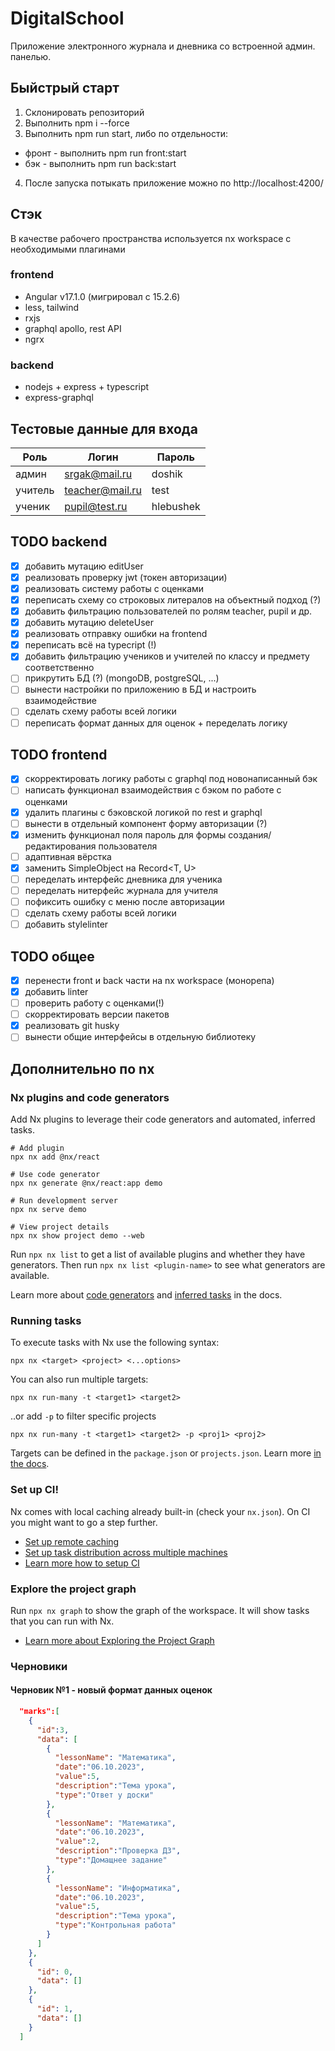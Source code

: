 # DigitalSchool

Приложение электронного журнала и дневника со встроенной админ. панелью.

## Быйстрый старт

1. Склонировать репозиторий
2. Выполнить npm i --force
3. Выполнить npm run start, либо по отдельности:

- фронт - выполнить npm run front:start
- бэк - выполнить npm run back:start

4. После запуска потыкать приложение можно по http://localhost:4200/

## Стэк

В качестве рабочего пространства используется nx workspace с необходимыми плагинами

### frontend

- Angular v17.1.0 (мигрировал с 15.2.6)
- less, tailwind
- rxjs
- graphql apollo, rest API
- ngrx

### backend

- nodejs + express + typescript
- express-graphql

## Тестовые данные для входа

| Роль    | Логин           | Пароль    |
| ------- | --------------- | --------- |
| админ   | srgak@mail.ru   | doshik    |
| учитель | teacher@mail.ru | test      |
| ученик  | pupil@test.ru   | hlebushek |

## TODO backend

- [x] добавить мутацию editUser
- [x] реализовать проверку jwt (токен авторизации)
- [x] реализовать систему работы с оценками
- [x] переписать схему со строковых литералов на объектный подход (?)
- [x] добавить фильтрацию пользователей по ролям teacher, pupil и др.
- [x] добавить мутацию deleteUser
- [x] реализовать отправку ошибки на frontend
- [x] переписать всё на typecript (!)
- [x] добавить фильтрацию учеников и учителей по классу и предмету соответственно
- [ ] прикрутить БД (?) (mongoDB, postgreSQL, ...)
- [ ] вынести настройки по приложению в БД и настроить взаимодействие
- [ ] сделать схему работы всей логики
- [ ] переписать формат данных для оценок + переделать логику

## TODO frontend

- [x] скорректировать логику работы с graphql под новонаписанный бэк
- [ ] написать функционал взаимодействия с бэком по работе с оценками
- [x] удалить плагины с бэковской логикой по rest и graphql
- [ ] вынести в отдельный компонент форму авторизации (?)
- [x] изменить функционал поля пароль для формы создания/редактирования пользователя
- [ ] адаптивная вёрстка
- [x] заменить SimpleObject на Record<T, U>
- [ ] переделать интерфейс дневника для ученика
- [ ] переделать нитерфейс журнала для учителя
- [ ] пофиксить ошибку с меню после авторизации
- [ ] сделать схему работы всей логики
- [ ] добавить stylelinter

## TODO общее

- [x] перенести front и back части на nx workspace (монорепа)
- [x] добавить linter
- [ ] проверить работу с оценками(!)
- [ ] скорректировать версии пакетов
- [x] реализовать git husky
- [ ] вынести общие интерфейсы в отдельную библиотеку

## Дополнительно по nx

### Nx plugins and code generators

Add Nx plugins to leverage their code generators and automated, inferred tasks.

```
# Add plugin
npx nx add @nx/react

# Use code generator
npx nx generate @nx/react:app demo

# Run development server
npx nx serve demo

# View project details
npx nx show project demo --web
```

Run `npx nx list` to get a list of available plugins and whether they have generators. Then run `npx nx list <plugin-name>` to see what generators are available.

Learn more about [code generators](https://nx.dev/features/generate-code) and [inferred tasks](https://nx.dev/concepts/inferred-tasks) in the docs.

### Running tasks

To execute tasks with Nx use the following syntax:

```
npx nx <target> <project> <...options>
```

You can also run multiple targets:

```
npx nx run-many -t <target1> <target2>
```

..or add `-p` to filter specific projects

```
npx nx run-many -t <target1> <target2> -p <proj1> <proj2>
```

Targets can be defined in the `package.json` or `projects.json`. Learn more [in the docs](https://nx.dev/features/run-tasks).

### Set up CI!

Nx comes with local caching already built-in (check your `nx.json`). On CI you might want to go a step further.

- [Set up remote caching](https://nx.dev/features/share-your-cache)
- [Set up task distribution across multiple machines](https://nx.dev/nx-cloud/features/distribute-task-execution)
- [Learn more how to setup CI](https://nx.dev/recipes/ci)

### Explore the project graph

Run `npx nx graph` to show the graph of the workspace.
It will show tasks that you can run with Nx.

- [Learn more about Exploring the Project Graph](https://nx.dev/core-features/explore-graph)

### Черновики

#### Черновик №1 - новый формат данных оценок

```json
  "marks":[
    {
      "id":3,
      "data": [
        {
          "lessonName": "Математика",
          "date":"06.10.2023",
          "value":5,
          "description":"Тема урока",
          "type":"Ответ у доски"
        },
        {
          "lessonName": "Математика",
          "date":"06.10.2023",
          "value":2,
          "description":"Проверка ДЗ",
          "type":"Домащнее задание"
        },
        {
          "lessonName": "Информатика",
          "date":"06.10.2023",
          "value":5,
          "description":"Тема урока",
          "type":"Контрольная работа"
        }
      ]
    },
    {
      "id": 0,
      "data": []
    },
    {
      "id": 1,
      "data": []
    }
  ]
```
